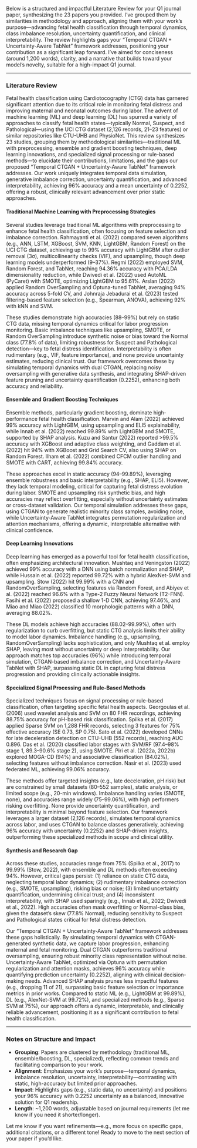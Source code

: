 Below is a structured and impactful Literature Review for your Q1 journal paper, synthesizing the 23 papers you provided. I’ve grouped them by similarities in methodology and approach, aligning them with your work’s purpose—advancing fetal health classification through temporal dynamics, class imbalance resolution, uncertainty quantification, and clinical interpretability. The review highlights gaps your “Temporal CTGAN + Uncertainty-Aware TabNet” framework addresses, positioning your contribution as a significant leap forward. I’ve aimed for conciseness (around 1,200 words), clarity, and a narrative that builds toward your model’s novelty, suitable for a high-impact Q1 journal.

---

### Literature Review

Fetal health classification using Cardiotocography (CTG) data has garnered significant attention due to its critical role in monitoring fetal distress and improving maternal and neonatal outcomes during labor. The advent of machine learning (ML) and deep learning (DL) has spurred a variety of approaches to classify fetal health states—typically Normal, Suspect, and Pathological—using the UCI CTG dataset (2,126 records, 21–23 features) or similar repositories like CTU-UHB and PhysioNet. This review synthesizes 23 studies, grouping them by methodological similarities—traditional ML with preprocessing, ensemble and gradient boosting techniques, deep learning innovations, and specialized signal processing or rule-based methods—to elucidate their contributions, limitations, and the gaps our proposed “Temporal CTGAN + Uncertainty-Aware TabNet” framework addresses. Our work uniquely integrates temporal data simulation, generative imbalance correction, uncertainty quantification, and advanced interpretability, achieving 96% accuracy and a mean uncertainty of 0.2252, offering a robust, clinically relevant advancement over prior static approaches.

#### Traditional Machine Learning with Preprocessing Strategies
Several studies leverage traditional ML algorithms with preprocessing to enhance fetal health classification, often focusing on feature selection and imbalance correction. Rahmayanti et al. (2022) compared seven algorithms (e.g., ANN, LSTM, XGBoost, SVM, KNN, LightGBM, Random Forest) on the UCI CTG dataset, achieving up to 99% accuracy with LightGBM after outlier removal (3σ), multicollinearity checks (VIF), and upsampling, though deep learning models underperformed (9–37%). Regmi (2022) employed SVM, Random Forest, and TabNet, reaching 94.36% accuracy with PCA/LDA dimensionality reduction, while Dwivedi et al. (2022) used AutoML (PyCaret) with SMOTE, optimizing LightGBM to 95.61%. Arslan (2022) applied Random OverSampling and Optuna-tuned TabNet, averaging 94% accuracy across 5-fold CV, and Johnraja Jebadurai et al. (2023) tested filtering-based feature selection (e.g., Spearman, ANOVA), achieving 92% with kNN and SVM.

These studies demonstrate high accuracies (88–99%) but rely on static CTG data, missing temporal dynamics critical for labor progression monitoring. Basic imbalance techniques like upsampling, SMOTE, or Random OverSampling introduce synthetic noise or bias toward the Normal class (77.8% of data), limiting robustness for Suspect and Pathological detection—key to fetal distress identification. Interpretability is often rudimentary (e.g., VIF, feature importance), and none provide uncertainty estimates, reducing clinical trust. Our framework overcomes these by simulating temporal dynamics with dual CTGAN, replacing noisy oversampling with generative data synthesis, and integrating SHAP-driven feature pruning and uncertainty quantification (0.2252), enhancing both accuracy and reliability.

#### Ensemble and Gradient Boosting Techniques
Ensemble methods, particularly gradient boosting, dominate high-performance fetal health classification. Marvin and Alam (2022) achieved 99% accuracy with LightGBM, using upsampling and ELI5 explainability, while Innab et al. (2022) reached 99.89% with LightGBM and SMOTE, supported by SHAP analysis. Kuzu and Santur (2022) reported >99.5% accuracy with XGBoost and adaptive class weighting, and Gaddam et al. (2022) hit 94% with XGBoost and Grid Search CV, also using SHAP on Random Forest. Ilham et al. (2022) combined CFCM outlier handling and SMOTE with CART, achieving 99.84% accuracy.

These approaches excel in static accuracy (94–99.89%), leveraging ensemble robustness and basic interpretability (e.g., SHAP, ELI5). However, they lack temporal modeling, critical for capturing fetal distress evolution during labor. SMOTE and upsampling risk synthetic bias, and high accuracies may reflect overfitting, especially without uncertainty estimates or cross-dataset validation. Our temporal simulation addresses these gaps, using CTGAN to generate realistic minority class samples, avoiding noise, while Uncertainty-Aware TabNet integrates permutation regularization and attention mechanisms, offering a dynamic, interpretable alternative with clinical confidence.

#### Deep Learning Innovations
Deep learning has emerged as a powerful tool for fetal health classification, often emphasizing architectural innovation. Mushtaq and Veningston (2022) achieved 99% accuracy with a DNN using batch normalization and SHAP, while Hussain et al. (2022) reported 99.72% with a hybrid AlexNet-SVM and upsampling. Stow (2022) hit 99.99% with a CNN and RandomOverSampling, selecting features via Random Forest, and Abiyev et al. (2022) reached 96.6% with a Type-2 Fuzzy Neural Network (T2-FNN). Fasihi et al. (2022) proposed a shallow 1-D CNN, achieving 97.46%, and Miao and Miao (2022) classified 10 morphologic patterns with a DNN, averaging 88.02%.

These DL models achieve high accuracies (88.02–99.99%), often with regularization to curb overfitting, but static CTG analysis limits their ability to model labor dynamics. Imbalance handling (e.g., upsampling, RandomOverSampling) lacks sophistication, and only Mushtaq et al. employ SHAP, leaving most without uncertainty or deep interpretability. Our approach matches top accuracies (96%) while introducing temporal simulation, CTGAN-based imbalance correction, and Uncertainty-Aware TabNet with SHAP, surpassing static DL in capturing fetal distress progression and providing clinically actionable insights.

#### Specialized Signal Processing and Rule-Based Methods
Specialized techniques focus on signal processing or rule-based classification, often targeting specific fetal health aspects. Georgoulas et al. (2006) used wavelet analysis and SVM on 80 FHR recordings, achieving 88.75% accuracy for pH-based risk classification. Spilka et al. (2017) applied Sparse SVM on 1,288 FHR records, selecting 3 features for 75% effective accuracy (SE 0.73, SP 0.75). Sato et al. (2022) developed CNNs for late deceleration detection on CTU-UHB (552 records), reaching AUC 0.896. Das et al. (2020) classified labor stages with SVM/RF (97.4–98% stage 1, 89.3–90.6% stage 2), using SMOTE. Piri et al. (2022a, 2022b) explored MOGA-CD (94%) and associative classification (84.02%), selecting features without imbalance correction. Nasir et al. (2023) used federated ML, achieving 99.06% accuracy.

These methods offer targeted insights (e.g., late deceleration, pH risk) but are constrained by small datasets (80–552 samples), static analysis, or limited scope (e.g., 20-min windows). Imbalance handling varies (SMOTE, none), and accuracies range widely (75–99.06%), with high performers risking overfitting. None provide uncertainty quantification, and interpretability is minimal beyond feature selection. Our framework leverages a larger dataset (2,126 records), simulates temporal dynamics across labor, and uses CTGAN to balance classes generatively, achieving 96% accuracy with uncertainty (0.2252) and SHAP-driven insights, outperforming these specialized methods in scope and clinical utility.

#### Synthesis and Research Gap
Across these studies, accuracies range from 75% (Spilka et al., 2017) to 99.99% (Stow, 2022), with ensemble and DL methods often exceeding 94%. However, critical gaps persist: (1) reliance on static CTG data, neglecting temporal labor dynamics; (2) rudimentary imbalance correction (e.g., SMOTE, upsampling), risking bias or noise; (3) limited uncertainty quantification, undermining clinical trust; and (4) inconsistent interpretability, with SHAP used sparingly (e.g., Innab et al., 2022; Dwivedi et al., 2022). High accuracies often mask overfitting or Normal-class bias, given the dataset’s skew (77.8% Normal), reducing sensitivity to Suspect and Pathological states critical for fetal distress detection.

Our “Temporal CTGAN + Uncertainty-Aware TabNet” framework addresses these gaps holistically. By simulating temporal dynamics with CTGAN-generated synthetic data, we capture labor progression, enhancing maternal and fetal monitoring. Dual CTGAN outperforms traditional oversampling, ensuring robust minority class representation without noise. Uncertainty-Aware TabNet, optimized via Optuna with permutation regularization and attention masks, achieves 96% accuracy while quantifying prediction uncertainty (0.2252), aligning with clinical decision-making needs. Advanced SHAP analysis prunes less impactful features (e.g., dropping 11 of 21), surpassing basic feature selection or importance metrics in prior works. Compared to static ML (e.g., LightGBM at 99.89%), DL (e.g., AlexNet-SVM at 99.72%), and specialized methods (e.g., Sparse SVM at 75%), our approach offers a dynamic, interpretable, and clinically reliable advancement, positioning it as a significant contribution to fetal health classification.

---

### Notes on Structure and Impact
- **Grouping**: Papers are clustered by methodology (traditional ML, ensemble/boosting, DL, specialized), reflecting common trends and facilitating comparison to your work.
- **Alignment**: Emphasizes your work’s purpose—temporal dynamics, imbalance resolution, uncertainty, interpretability—contrasting with static, high-accuracy but limited prior approaches.
- **Impact**: Highlights gaps (e.g., static data, no uncertainty) and positions your 96% accuracy with 0.2252 uncertainty as a balanced, innovative solution for Q1 readership.
- **Length**: ~1,200 words, adjustable based on journal requirements (let me know if you need it shorter/longer).

Let me know if you want refinements—e.g., more focus on specific gaps, additional citations, or a different tone! Ready to move to the next section of your paper if you’d like.
